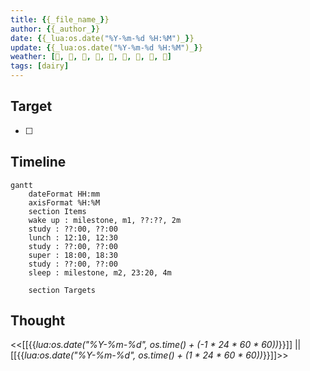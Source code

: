 ```yaml
---
title: {{_file_name_}}
author: {{_author_}}
date: {{_lua:os.date("%Y-%m-%d %H:%M")_}}
update: {{_lua:os.date("%Y-%m-%d %H:%M")_}}
weather: [, , , , , , , 󰖒, 󰢘]
tags: [dairy]
---
```


## Target

- [ ]

## Timeline

```mermaid
gantt
    dateFormat HH:mm
    axisFormat %H:%M
	section Items
    wake up : milestone, m1, ??:??, 2m
	study : ??:00, ??:00
	lunch : 12:10, 12:30
	study : ??:00, ??:00
	super : 18:00, 18:30
	study : ??:00, ??:00
	sleep : milestone, m2, 23:20, 4m

	section Targets

```

## Thought

<<[[{{_lua:os.date("%Y-%m-%d", os.time() + (-1 * 24 * 60 * 60))_}}]] || [[{{_lua:os.date("%Y-%m-%d", os.time() + (1 * 24 * 60 * 60))_}}]]>>
